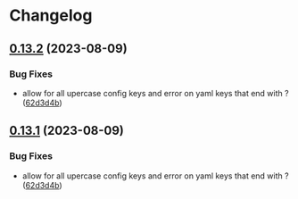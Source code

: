 # Changelog

## [0.13.2](https://github.com/timgaleckas/hierarchical_config/compare/v0.13.1...v0.13.2) (2023-08-09)


### Bug Fixes

* allow for all upercase config keys and error on yaml keys that end with ? ([62d3d4b](https://github.com/timgaleckas/hierarchical_config/commit/62d3d4b4c863787dd5b54d601ce0fed01f73ce4f))

## [0.13.1](https://github.com/timgaleckas/hierarchical_config/compare/v0.13.0...v0.13.1) (2023-08-09)


### Bug Fixes

* allow for all upercase config keys and error on yaml keys that end with ? ([62d3d4b](https://github.com/timgaleckas/hierarchical_config/commit/62d3d4b4c863787dd5b54d601ce0fed01f73ce4f))
